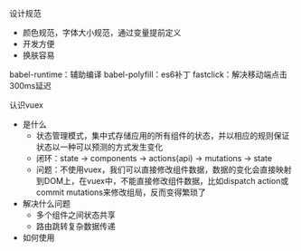 设计规范
* 颜色规范，字体大小规范，通过变量提前定义
* 开发方便
* 换肤容易

babel-runtime：辅助编译
babel-polyfill：es6补丁
fastclick：解决移动端点击300ms延迟

认识vuex
* 是什么
  * 状态管理模式，集中式存储应用的所有组件的状态，并以相应的规则保证状态以一种可以预测的方式发生变化
  * 闭环：state -> components -> actions(api) -> mutations -> state
  * 问题：不使用vuex，我们可以直接修改组件数据，数据的变化会直接映射到DOM上，在vuex中，不能直接修改组件数据，比如dispatch action或commit mutations来修改组局，反而变得繁琐了
* 解决什么问题
  * 多个组件之间状态共享
  * 路由跳转复杂数据传递
* 如何使用